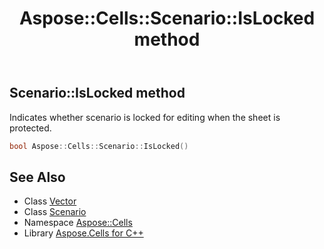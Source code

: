 ﻿---
title: Aspose::Cells::Scenario::IsLocked method
linktitle: IsLocked
second_title: Aspose.Cells for C++ API Reference
description: 'Aspose::Cells::Scenario::IsLocked method. Indicates whether scenario is locked for editing when the sheet is protected in C++.'
type: docs
weight: 1300
url: /cpp/aspose.cells/scenario/islocked/
---
## Scenario::IsLocked method


Indicates whether scenario is locked for editing when the sheet is protected.

```cpp
bool Aspose::Cells::Scenario::IsLocked()
```

## See Also

* Class [Vector](../../vector/)
* Class [Scenario](../)
* Namespace [Aspose::Cells](../../)
* Library [Aspose.Cells for C++](../../../)
